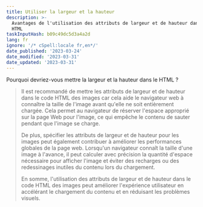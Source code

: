 ```yaml
---
title: Utiliser la largeur et la hauteur
description: >-
  Avantages de l'utilisation des attributs de largeur et de hauteur dans le code
  HTML
taskInputHash: b09c49dc5d3a4a2d
lang: fr
ignore: '/* cSpell:locale fr,en*/'
date_published: '2023-03-24'
date_modified: '2023-03-31'
date_updated: '2023-03-31'
---
```

Pourquoi devriez-vous mettre la largeur et la hauteur dans le HTML ?

> Il est recommandé de mettre les attributs de largeur et de hauteur dans le code HTML des images car cela aide le navigateur web à connaître la taille de l'image avant qu'elle ne soit entièrement chargée. Cela permet au navigateur de réserver l'espace approprié sur la page Web pour l'image, ce qui empêche le contenu de sauter pendant que l'image se charge.
> 
> De plus, spécifier les attributs de largeur et de hauteur pour les images peut également contribuer à améliorer les performances globales de la page web. Lorsqu'un navigateur connaît la taille d'une image à l'avance, il peut calculer avec précision la quantité d'espace nécessaire pour afficher l'image et éviter des recharges ou des redessinages inutiles du contenu lors du chargement.
> 
> En somme, l'utilisation des attributs de largeur et de hauteur dans le code HTML des images peut améliorer l'expérience utilisateur en accélérant le chargement du contenu et en réduisant les problèmes visuels.
